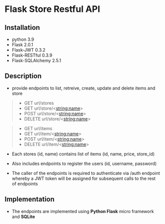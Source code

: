 # Flask Store Restful API
## Installation

+ python 3.9
+ Flask 2.0.1
+ Flask-JWT 0.3.2
+ Flask-RESTful 0.3.9
+ Flask-SQLAlchemy 2.5.1

## Description
+ provide endpoints to list, retreive, create, update and delete items and store

>    + GET url/stores
>    + GET url/store/<<string:name>>
>    + POST url/store/<<string:name>>
>    + DELETE url/store/<<string:name>>

>    + GET url/items
>    + GET url/item/<<string:name>>
>    + POST url/item/<<string:name>>
>    + DELETE url/item/<<string:name>>

+ Each stores (id, name) contains list of items (id, name, price, store_id)

+ Also includes endpoints to register the users (id, username, password)

+ The caller of the endpoints is required to authenticate via /auth endpoint whereby a JWT token will be assigned for subsequent calls to the rest of endpoints

## Implementation
+ The endpoints are implemented using **Python Flask** micro framework and **SQLite**
